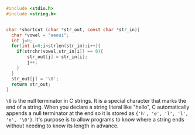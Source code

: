 ```c
#include <stdio.h>
#include <string.h>


char *shortcut (char *str_out, const char *str_in){
  char *vowel = "aeoui";
  int j=0;
  for(int i=0;i<strlen(str_in);i++){
    if(strchr(vowel,str_in[i]) == 0){
    	str_out[j] = str_in[i];
    	j++;
	}
  }
  str_out[j] = '\0';
  return str_out;
}
```

`\0` is the null terminator in C strings. It is a special character that marks
the end of a string. When you declare a string literal like "hello", C automatically
appends a null terminator at the end so it is stored as `{'h', 'e', 'l', 'l', 'o', '\0'}`.
It's purpose is to allow programs to know where a string ends without needing to
know its length in advance.
